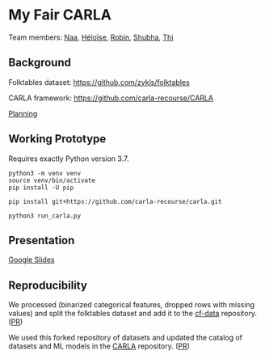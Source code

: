 My Fair CARLA
===

Team members: [Naa](https://github.com/Naa-Korkoi), [Héloïse](https://github.com/helosana), [Robin](https://github.com/RobinCugny), [Shubha](https://github.com/shubhaguha), [Thi](https://github.com/HPanTroG)

Background
---

Folktables dataset: <https://github.com/zykls/folktables>

CARLA framework: <https://github.com/carla-recourse/CARLA>

[Planning](PLANNING.md)

Working Prototype
---

Requires exactly Python version 3.7.

```shell
python3 -m venv venv
source venv/bin/activate
pip install -U pip

pip install git+https://github.com/carla-recourse/carla.git

python3 run_carla.py
```

Presentation
---

[Google Slides](https://docs.google.com/presentation/d/10aP63UYQni7j4xdDA1-qGfvE4UWVl0gEYmIlbcmFMvI/edit?usp=sharing)

Reproducibility
---

We processed (binarized categorical features, dropped rows with missing values) and split the folktables dataset and add it to the [cf-data](https://github.com/shubhaguha/cf-data) repository. ([PR](https://github.com/carla-recourse/cf-data/pull/8))

We used this forked repository of datasets and updated the catalog of datasets and ML models in the [CARLA](https://github.com/shubhaguha/CARLA) repository. ([PR](https://github.com/carla-recourse/CARLA/pull/185))
